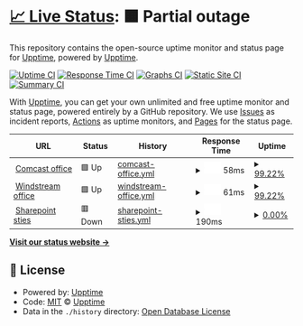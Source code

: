 # [📈 Live Status](https://upptime.github.io/upptime): <!--live status--> **🟧 Partial outage**

This repository contains the open-source uptime monitor and status page for [Upptime](https://upptime.js.org), powered by [Upptime](https://github.com/upptime/upptime).

[![Uptime CI](https://github.com/upptime/upptime/workflows/Uptime%20CI/badge.svg)](https://github.com/upptime/upptime/actions?query=workflow%3A%22Uptime+CI%22)
[![Response Time CI](https://github.com/upptime/upptime/workflows/Response%20Time%20CI/badge.svg)](https://github.com/upptime/upptime/actions?query=workflow%3A%22Response+Time+CI%22)
[![Graphs CI](https://github.com/upptime/upptime/workflows/Graphs%20CI/badge.svg)](https://github.com/upptime/upptime/actions?query=workflow%3A%22Graphs+CI%22)
[![Static Site CI](https://github.com/upptime/upptime/workflows/Static%20Site%20CI/badge.svg)](https://github.com/upptime/upptime/actions?query=workflow%3A%22Static+Site+CI%22)
[![Summary CI](https://github.com/upptime/upptime/workflows/Summary%20CI/badge.svg)](https://github.com/upptime/upptime/actions?query=workflow%3A%22Summary+CI%22)

With [Upptime](https://upptime.js.org), you can get your own unlimited and free uptime monitor and status page, powered entirely by a GitHub repository. We use [Issues](https://github.com/upptime/upptime/issues) as incident reports, [Actions](https://github.com/upptime/upptime/actions) as uptime monitors, and [Pages](https://upptime.github.io/upptime) for the status page.

<!--start: status pages-->
<!-- This summary is generated by Upptime (https://github.com/upptime/upptime) -->
<!-- Do not edit this manually, your changes will be overwritten -->
<!-- prettier-ignore -->
| URL | Status | History | Response Time | Uptime |
| --- | ------ | ------- | ------------- | ------ |
| <img alt="" src="https://favicons.githubusercontent.com/null" height="13"> [Comcast office](50.211.130.193) | 🟩 Up | [comcast-office.yml](https://github.com/mukn/upptime/commits/HEAD/history/comcast-office.yml) | <details><summary><img alt="Response time graph" src="./graphs/comcast-office/response-time-week.png" height="20"> 58ms</summary><br><a href="https://upptime.github.io/upptime/history/comcast-office"><img alt="Response time 58" src="https://img.shields.io/endpoint?url=https%3A%2F%2Fraw.githubusercontent.com%2Fmukn%2Fupptime%2FHEAD%2Fapi%2Fcomcast-office%2Fresponse-time.json"></a><br><a href="https://upptime.github.io/upptime/history/comcast-office"><img alt="24-hour response time 66" src="https://img.shields.io/endpoint?url=https%3A%2F%2Fraw.githubusercontent.com%2Fmukn%2Fupptime%2FHEAD%2Fapi%2Fcomcast-office%2Fresponse-time-day.json"></a><br><a href="https://upptime.github.io/upptime/history/comcast-office"><img alt="7-day response time 58" src="https://img.shields.io/endpoint?url=https%3A%2F%2Fraw.githubusercontent.com%2Fmukn%2Fupptime%2FHEAD%2Fapi%2Fcomcast-office%2Fresponse-time-week.json"></a><br><a href="https://upptime.github.io/upptime/history/comcast-office"><img alt="30-day response time 58" src="https://img.shields.io/endpoint?url=https%3A%2F%2Fraw.githubusercontent.com%2Fmukn%2Fupptime%2FHEAD%2Fapi%2Fcomcast-office%2Fresponse-time-month.json"></a><br><a href="https://upptime.github.io/upptime/history/comcast-office"><img alt="1-year response time 58" src="https://img.shields.io/endpoint?url=https%3A%2F%2Fraw.githubusercontent.com%2Fmukn%2Fupptime%2FHEAD%2Fapi%2Fcomcast-office%2Fresponse-time-year.json"></a></details> | <details><summary><a href="https://upptime.github.io/upptime/history/comcast-office">99.22%</a></summary><a href="https://upptime.github.io/upptime/history/comcast-office"><img alt="All-time uptime 99.22%" src="https://img.shields.io/endpoint?url=https%3A%2F%2Fraw.githubusercontent.com%2Fmukn%2Fupptime%2FHEAD%2Fapi%2Fcomcast-office%2Fuptime.json"></a><br><a href="https://upptime.github.io/upptime/history/comcast-office"><img alt="24-hour uptime 100.00%" src="https://img.shields.io/endpoint?url=https%3A%2F%2Fraw.githubusercontent.com%2Fmukn%2Fupptime%2FHEAD%2Fapi%2Fcomcast-office%2Fuptime-day.json"></a><br><a href="https://upptime.github.io/upptime/history/comcast-office"><img alt="7-day uptime 99.22%" src="https://img.shields.io/endpoint?url=https%3A%2F%2Fraw.githubusercontent.com%2Fmukn%2Fupptime%2FHEAD%2Fapi%2Fcomcast-office%2Fuptime-week.json"></a><br><a href="https://upptime.github.io/upptime/history/comcast-office"><img alt="30-day uptime 99.22%" src="https://img.shields.io/endpoint?url=https%3A%2F%2Fraw.githubusercontent.com%2Fmukn%2Fupptime%2FHEAD%2Fapi%2Fcomcast-office%2Fuptime-month.json"></a><br><a href="https://upptime.github.io/upptime/history/comcast-office"><img alt="1-year uptime 99.22%" src="https://img.shields.io/endpoint?url=https%3A%2F%2Fraw.githubusercontent.com%2Fmukn%2Fupptime%2FHEAD%2Fapi%2Fcomcast-office%2Fuptime-year.json"></a></details>
| <img alt="" src="https://favicons.githubusercontent.com/null" height="13"> [Windstream office](71.16.153.90) | 🟩 Up | [windstream-office.yml](https://github.com/mukn/upptime/commits/HEAD/history/windstream-office.yml) | <details><summary><img alt="Response time graph" src="./graphs/windstream-office/response-time-week.png" height="20"> 61ms</summary><br><a href="https://upptime.github.io/upptime/history/windstream-office"><img alt="Response time 61" src="https://img.shields.io/endpoint?url=https%3A%2F%2Fraw.githubusercontent.com%2Fmukn%2Fupptime%2FHEAD%2Fapi%2Fwindstream-office%2Fresponse-time.json"></a><br><a href="https://upptime.github.io/upptime/history/windstream-office"><img alt="24-hour response time 75" src="https://img.shields.io/endpoint?url=https%3A%2F%2Fraw.githubusercontent.com%2Fmukn%2Fupptime%2FHEAD%2Fapi%2Fwindstream-office%2Fresponse-time-day.json"></a><br><a href="https://upptime.github.io/upptime/history/windstream-office"><img alt="7-day response time 61" src="https://img.shields.io/endpoint?url=https%3A%2F%2Fraw.githubusercontent.com%2Fmukn%2Fupptime%2FHEAD%2Fapi%2Fwindstream-office%2Fresponse-time-week.json"></a><br><a href="https://upptime.github.io/upptime/history/windstream-office"><img alt="30-day response time 61" src="https://img.shields.io/endpoint?url=https%3A%2F%2Fraw.githubusercontent.com%2Fmukn%2Fupptime%2FHEAD%2Fapi%2Fwindstream-office%2Fresponse-time-month.json"></a><br><a href="https://upptime.github.io/upptime/history/windstream-office"><img alt="1-year response time 61" src="https://img.shields.io/endpoint?url=https%3A%2F%2Fraw.githubusercontent.com%2Fmukn%2Fupptime%2FHEAD%2Fapi%2Fwindstream-office%2Fresponse-time-year.json"></a></details> | <details><summary><a href="https://upptime.github.io/upptime/history/windstream-office">99.22%</a></summary><a href="https://upptime.github.io/upptime/history/windstream-office"><img alt="All-time uptime 99.22%" src="https://img.shields.io/endpoint?url=https%3A%2F%2Fraw.githubusercontent.com%2Fmukn%2Fupptime%2FHEAD%2Fapi%2Fwindstream-office%2Fuptime.json"></a><br><a href="https://upptime.github.io/upptime/history/windstream-office"><img alt="24-hour uptime 100.00%" src="https://img.shields.io/endpoint?url=https%3A%2F%2Fraw.githubusercontent.com%2Fmukn%2Fupptime%2FHEAD%2Fapi%2Fwindstream-office%2Fuptime-day.json"></a><br><a href="https://upptime.github.io/upptime/history/windstream-office"><img alt="7-day uptime 99.22%" src="https://img.shields.io/endpoint?url=https%3A%2F%2Fraw.githubusercontent.com%2Fmukn%2Fupptime%2FHEAD%2Fapi%2Fwindstream-office%2Fuptime-week.json"></a><br><a href="https://upptime.github.io/upptime/history/windstream-office"><img alt="30-day uptime 99.22%" src="https://img.shields.io/endpoint?url=https%3A%2F%2Fraw.githubusercontent.com%2Fmukn%2Fupptime%2FHEAD%2Fapi%2Fwindstream-office%2Fuptime-month.json"></a><br><a href="https://upptime.github.io/upptime/history/windstream-office"><img alt="1-year uptime 99.22%" src="https://img.shields.io/endpoint?url=https%3A%2F%2Fraw.githubusercontent.com%2Fmukn%2Fupptime%2FHEAD%2Fapi%2Fwindstream-office%2Fuptime-year.json"></a></details>
| <img alt="" src="https://favicons.githubusercontent.com/nacgroup.sharepoint.com" height="13"> [Sharepoint sties](https://nacgroup.sharepoint.com/sites/InternalIT) | 🟥 Down | [sharepoint-sties.yml](https://github.com/mukn/upptime/commits/HEAD/history/sharepoint-sties.yml) | <details><summary><img alt="Response time graph" src="./graphs/sharepoint-sties/response-time-week.png" height="20"> 190ms</summary><br><a href="https://upptime.github.io/upptime/history/sharepoint-sties"><img alt="Response time 190" src="https://img.shields.io/endpoint?url=https%3A%2F%2Fraw.githubusercontent.com%2Fmukn%2Fupptime%2FHEAD%2Fapi%2Fsharepoint-sties%2Fresponse-time.json"></a><br><a href="https://upptime.github.io/upptime/history/sharepoint-sties"><img alt="24-hour response time 260" src="https://img.shields.io/endpoint?url=https%3A%2F%2Fraw.githubusercontent.com%2Fmukn%2Fupptime%2FHEAD%2Fapi%2Fsharepoint-sties%2Fresponse-time-day.json"></a><br><a href="https://upptime.github.io/upptime/history/sharepoint-sties"><img alt="7-day response time 190" src="https://img.shields.io/endpoint?url=https%3A%2F%2Fraw.githubusercontent.com%2Fmukn%2Fupptime%2FHEAD%2Fapi%2Fsharepoint-sties%2Fresponse-time-week.json"></a><br><a href="https://upptime.github.io/upptime/history/sharepoint-sties"><img alt="30-day response time 190" src="https://img.shields.io/endpoint?url=https%3A%2F%2Fraw.githubusercontent.com%2Fmukn%2Fupptime%2FHEAD%2Fapi%2Fsharepoint-sties%2Fresponse-time-month.json"></a><br><a href="https://upptime.github.io/upptime/history/sharepoint-sties"><img alt="1-year response time 190" src="https://img.shields.io/endpoint?url=https%3A%2F%2Fraw.githubusercontent.com%2Fmukn%2Fupptime%2FHEAD%2Fapi%2Fsharepoint-sties%2Fresponse-time-year.json"></a></details> | <details><summary><a href="https://upptime.github.io/upptime/history/sharepoint-sties">0.00%</a></summary><a href="https://upptime.github.io/upptime/history/sharepoint-sties"><img alt="All-time uptime 0.00%" src="https://img.shields.io/endpoint?url=https%3A%2F%2Fraw.githubusercontent.com%2Fmukn%2Fupptime%2FHEAD%2Fapi%2Fsharepoint-sties%2Fuptime.json"></a><br><a href="https://upptime.github.io/upptime/history/sharepoint-sties"><img alt="24-hour uptime 0.00%" src="https://img.shields.io/endpoint?url=https%3A%2F%2Fraw.githubusercontent.com%2Fmukn%2Fupptime%2FHEAD%2Fapi%2Fsharepoint-sties%2Fuptime-day.json"></a><br><a href="https://upptime.github.io/upptime/history/sharepoint-sties"><img alt="7-day uptime 0.00%" src="https://img.shields.io/endpoint?url=https%3A%2F%2Fraw.githubusercontent.com%2Fmukn%2Fupptime%2FHEAD%2Fapi%2Fsharepoint-sties%2Fuptime-week.json"></a><br><a href="https://upptime.github.io/upptime/history/sharepoint-sties"><img alt="30-day uptime 0.00%" src="https://img.shields.io/endpoint?url=https%3A%2F%2Fraw.githubusercontent.com%2Fmukn%2Fupptime%2FHEAD%2Fapi%2Fsharepoint-sties%2Fuptime-month.json"></a><br><a href="https://upptime.github.io/upptime/history/sharepoint-sties"><img alt="1-year uptime 0.00%" src="https://img.shields.io/endpoint?url=https%3A%2F%2Fraw.githubusercontent.com%2Fmukn%2Fupptime%2FHEAD%2Fapi%2Fsharepoint-sties%2Fuptime-year.json"></a></details>

<!--end: status pages-->

[**Visit our status website →**](https://upptime.github.io/upptime)

## 📄 License

- Powered by: [Upptime](https://github.com/upptime/upptime)
- Code: [MIT](./LICENSE) © [Upptime](https://upptime.js.org)
- Data in the `./history` directory: [Open Database License](https://opendatacommons.org/licenses/odbl/1-0/)
